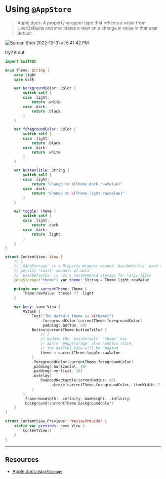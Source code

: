 # Using `@AppStore` 

> Apple docs: A property wrapper type that reflects a value from UserDefaults and invalidates a view on a change in value in that user default.

![Screen Shot 2022-10-31 at 5 41 42 PM](https://user-images.githubusercontent.com/1819208/199116064-2e01072e-f6d0-4613-84a3-6431ac526b9e.png)

try? it out

```swift
import SwiftUI

enum Theme: String {
    case light
    case dark

    var backgroundColor: Color {
        switch self {
        case .light:
            return .white
        case .dark:
            return .black
        }
    }

    var foregroundColor: Color {
        switch self {
        case .light:
            return .black
        case .dark:
            return .white
        }
    }

    var buttonTitle: String {
        switch self {
        case .light:
            return "Change to \(Theme.dark.rawValue)"
        case .dark:
            return "Change to \(Theme.light.rawValue)"
        }
    }

    var toggle: Theme {
        switch self {
        case .light:
            return .dark
        case .dark:
            return .light
        }
    }
}

struct ContentView: View {
    // 1
    // `@AppStorage` is a Property Wrapper around `UserDefaults` used to
    // persist "small" amounts of data
    // `UserDefaults` is not a recommended storage for large files
    @AppStorage("theme") var theme: String = Theme.light.rawValue

    private var currentTheme: Theme {
        Theme(rawValue: theme) ?? .light
    }

    var body: some View {
        VStack {
            Text("The default theme is \(theme)")
                .foregroundColor(currentTheme.foregroundColor)
                .padding(.bottom, 20)
            Button(currentTheme.buttonTitle) {
                // 2
                // Update the `UserDefault` `theme` key
                // Since `@AppStorage` also handles state,
                // the SwiftUI View will be updated
                theme = currentTheme.toggle.rawValue
            }
            .foregroundColor(currentTheme.foregroundColor)
            .padding(.horizontal, 10)
            .padding(.vertical, 10)
            .overlay(
                RoundedRectangle(cornerRadius: 48)
                    .stroke(currentTheme.foregroundColor, lineWidth: 1)
            )
        }
        .frame(maxWidth: .infinity, maxHeight: .infinity)
        .background(currentTheme.backgroundColor)
    }
}

struct ContentView_Previews: PreviewProvider {
    static var previews: some View {
        ContentView()
    }
}
```

***

## Resources

* [Apple docs: `@AppStorage`](https://developer.apple.com/documentation/swiftui/appstorage)
